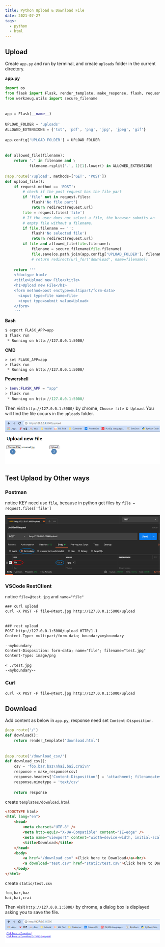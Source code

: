 ```yaml
---
title: Python Upload & Download File
date: 2021-07-27
tags: 
  - python
  - html
---
```


## Upload

Create `app.py` and run by terminal, and create `uploads` folder in the current directory. 

**app.py**

```python
import os
from flask import Flask, render_template, make_response, flash, request, redirect, url_for
from werkzeug.utils import secure_filename


app = Flask(__name__)

UPLOAD_FOLDER = 'uploads'
ALLOWED_EXTENSIONS = {'txt', 'pdf', 'png', 'jpg', 'jpeg', 'gif'}

app.config['UPLOAD_FOLDER'] = UPLOAD_FOLDER


def allowed_file(filename):
    return '.' in filename and \
           filename.rsplit('.', 1)[1].lower() in ALLOWED_EXTENSIONS

@app.route('/upload', methods=['GET', 'POST'])
def upload_file():
    if request.method == 'POST':
        # check if the post request has the file part
        if 'file' not in request.files:
            flash('No file part')
            return redirect(request.url)
        file = request.files['file']
        # If the user does not select a file, the browser submits an
        # empty file without a filename.
        if file.filename == '':
            flash('No selected file')
            return redirect(request.url)
        if file and allowed_file(file.filename):
            filename = secure_filename(file.filename)
            file.save(os.path.join(app.config['UPLOAD_FOLDER'], filename))
            # return redirect(url_for('download', name=filename))

    return '''
    <!doctype html>
    <title>Upload new File</title>
    <h1>Upload new File</h1>
    <form method=post enctype=multipart/form-data>
      <input type=file name=file>
      <input type=submit value=Upload>
    </form>
    '''
```

**Bash**

```bash
$ export FLASK_APP=app
$ flask run
 * Running on http://127.0.0.1:5000/
```

**CMD**

```shell
> set FLASK_APP=app
> flask run
 * Running on http://127.0.0.1:5000/
```

**Powershell**

```powershell
> $env:FLASK_APP = "app"
> flask run
 * Running on http://127.0.0.1:5000/
```

Then visit `http://127.0.0.1:5000/` by chrome, `Choose file & Upload`. You will find the file occurs in the `uploads` folder.

![1627373383984](python-upload-download/1627373383984.png)

## Test Uplaod by Other ways

### Postman

notice KEY need use `file`, because in python get files by `file = request.files['file']`

![1627373787748](python-upload-download/1627373787748.png)



### VSCode RestClient

notice `file=@test.jpg` and `name="file"`

```shell
### curl upload
curl -X POST -F file=@test.jpg http://127.0.0.1:5000/upload


### rest upload
POST http://127.0.0.1:5000/upload HTTP/1.1
Content-Type: multipart/form-data; boundary=myboundary

--myboundary
Content-Disposition: form-data; name="file"; filename="test.jpg"
Content-Type: image/png

< ./test.jpg
--myboundary--
```

### Curl

```curl
curl -X POST -F file=@test.jpg http://127.0.0.1:5000/upload
```

## Download

Add content as below in `app.py`, response need set `Content-Disposition`.

```python
@app.route('/')
def download():
    return render_template('download.html')


@app.route('/download_csv/')
def download_csv():
    csv = 'foo,bar,baz\nhai,bai,crai\n'
    response = make_response(csv)
    response.headers['Content-Disposition'] = 'attachment; filename=test.csv'
    response.mimetype = 'text/csv'

    return response
```

create `templates/download.html`

```html
<!DOCTYPE html>
<html lang="en">
    <head>
        <meta charset="UTF-8" />
        <meta http-equiv="X-UA-Compatible" content="IE=edge" />
        <meta name="viewport" content="width=device-width, initial-scale=1.0" />
        <title>Download</title>
    </head>
    <body>
        <a href="/download_csv" >Click here to Download</a><br/>
        <a download="test.csv" href="static/test.csv">Click here to Download (HTML5 Support)</a>
    </body>
</html>
```

create `static/test.csv`

```csv
foo,bar,baz
hai,bai,crai
```

Then visit `http://127.0.0.1:5000/` by chrome, a dialog box is displayed asking you to save the file.

![1627374612411](python-upload-download/1627374612411.png)